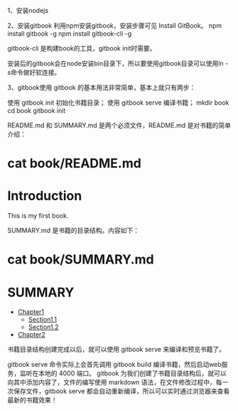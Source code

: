 

1、安装nodejs


2、安装gitbook
  利用npm安装gitbook，安装步骤可见 Install GitBook。
npm install gitbook -g
npm install gitbook-cli -g

gitbook-cli 是构建book的工具，gitbook init时需要。

安装后的gitbook会在node安装bin目录下，所以要使用gitbook目录可以使用ln -s命令做好软连接。

3、gitbook使用
gitbook 的基本用法非常简单，基本上就只有两步：

使用 gitbook init 初始化书籍目录；
使用 gitbook serve 编译书籍；
mkdir book
cd book
gitbook init

README.md 和 SUMMARY.md 是两个必须文件，README.md 是对书籍的简单介绍：
# cat book/README.md 
# Introduction
 
This is my first book.

SUMMARY.md 是书籍的目录结构。内容如下：
# cat book/SUMMARY.md 
# SUMMARY
 
* [Chapter1](chapter1/README.md)
  * [Section1.1](chapter1/section1.1.md)
  * [Section1.2](chapter1/section1.2.md)
* [Chapter2](chapter2/README.md)

书籍目录结构创建完成以后，就可以使用 gitbook serve 来编译和预览书籍了。

gitbook serve 命令实际上会首先调用 gitbook build 编译书籍，然后启动web服务，监听在本地的 4000 端口。
gitbook 为我们创建了书籍目录结构后，就可以向其中添加内容了，文件的编写使用 markdown 语法，在文件修改过程中，每一次保存文件，gitbook serve 都会自动重新编译，所以可以实时通过浏览器来查看最新的书籍效果！
